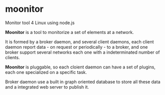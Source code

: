 moonitor
========

Monitor tool 4 Linux using node.js

**Moonitor** is a tool to monitorize a set of elements at a network.

It is formed by a broker daemon, and several client daemons, 
each client daemon report data - on request or periodically - to a broker, 
and one broker support several networks each one with a indeterminated number of clients.

**Moonitor** is pluggable, so each cloient daemon can have a set of plugins, each one specialized on a specific task.

Broker daemon use a built in graph oriented database to store all these data and a integrated web server to publish it.

